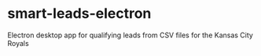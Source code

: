 # smart-leads-electron
Electron desktop app for qualifying leads from CSV files for the Kansas City Royals
